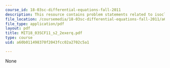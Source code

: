 ```yaml
---
course_id: 18-03sc-differential-equations-fall-2011
description: This resource contains problem statements related to isoclines.
file_location: /coursemedia/18-03sc-differential-equations-fall-2011/a60b011498370f2043fcc02a2702c5a1_MIT18_03SCF11_s2_2exerq.pdf
file_type: application/pdf
layout: pdf
title: MIT18_03SCF11_s2_2exerq.pdf
type: course
uid: a60b011498370f2043fcc02a2702c5a1

---
```

None